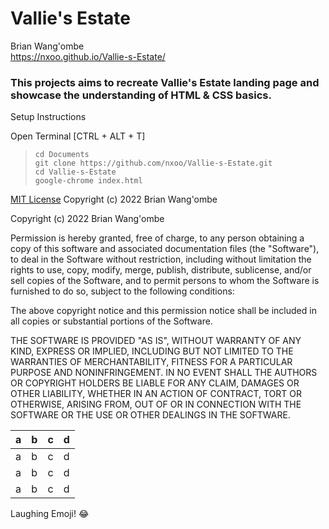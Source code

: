 # Vallie's Estate

Brian Wang'ombe  
https://nxoo.github.io/Vallie-s-Estate/

### This projects aims to recreate Vallie's Estate landing page and showcase the understanding of HTML & CSS basics.

Setup Instructions

Open Terminal [CTRL + ALT + T]
> `cd Documents`   
> `git clone https://github.com/nxoo/Vallie-s-Estate.git`   
> `cd Vallie-s-Estate`  
> `google-chrome index.html`

[MIT License](https://github.com/nxoo/Vallie-s-Estate/blob/main/license) Copyright (c) 2022 Brian Wang'ombe



Copyright (c) 2022 Brian Wang'ombe

Permission is hereby granted, free of charge, to any person obtaining a copy
of this software and associated documentation files (the "Software"), to deal
in the Software without restriction, including without limitation the rights
to use, copy, modify, merge, publish, distribute, sublicense, and/or sell
copies of the Software, and to permit persons to whom the Software is
furnished to do so, subject to the following conditions:

The above copyright notice and this permission notice shall be included in all
copies or substantial portions of the Software.

THE SOFTWARE IS PROVIDED "AS IS", WITHOUT WARRANTY OF ANY KIND, EXPRESS OR
IMPLIED, INCLUDING BUT NOT LIMITED TO THE WARRANTIES OF MERCHANTABILITY,
FITNESS FOR A PARTICULAR PURPOSE AND NONINFRINGEMENT. IN NO EVENT SHALL THE
AUTHORS OR COPYRIGHT HOLDERS BE LIABLE FOR ANY CLAIM, DAMAGES OR OTHER
LIABILITY, WHETHER IN AN ACTION OF CONTRACT, TORT OR OTHERWISE, ARISING FROM,
OUT OF OR IN CONNECTION WITH THE SOFTWARE OR THE USE OR OTHER DEALINGS IN THE
SOFTWARE.


| a | b | c | d |
| - | - | - | - |
| a | b | c | d |
| a | b | c | d |
| a | b | c | d |

Laughing Emoji! :joy:
